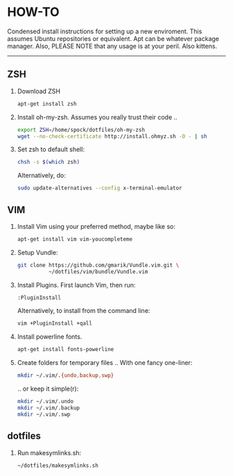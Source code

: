 HOW-TO
======

Condensed install instructions for setting up a new enviroment.
This assumes Ubuntu repositories or equivalent. Apt can be whatever package
manager. Also, PLEASE NOTE that any usage is at your peril. Also kittens.

--------------------------------------------------------------------------------


ZSH
---

1. Download ZSH

    ```bash
    apt-get install zsh
    ```
    
2. Install oh-my-zsh. Assumes you really trust their code ..

    ```bash
    export ZSH=/home/spock/dotfiles/oh-my-zsh
    wget --no-check-certificate http://install.ohmyz.sh -O - | sh
    ```

3. Set zsh to default shell:

    ```bash
    chsh -s $(which zsh)
    ```

   Alternatively, do:

    ```bash
    sudo update-alternatives --config x-terminal-emulator
    ```


VIM
---

1. Install Vim using your preferred method, maybe like so:

    ```bash
    apt-get install vim vim-youcompleteme
    ```

2. Setup Vundle:

    ```bash
    git clone https://github.com/gmarik/Vundle.vim.git \
              ~/dotfiles/vim/bundle/Vundle.vim
    ```

3. Install Plugins. First launch Vim, then run:

    ```bash
    :PluginInstall
    ```

   Alternatively, to install from the command line:

    ```bash
    vim +PluginInstall +qall
    ```

4. Install powerline fonts.

    ```bash
    apt-get install fonts-powerline 
    ```

5. Create folders for temporary files
   .. With one fancy one-liner:

    ```bash
    mkdir ~/.vim/.{undo,backup,swp}
    ```

   .. or keep it simple(r):

    ```bash
    mkdir ~/.vim/.undo
    mkdir ~/.vim/.backup
    mkdir ~/.vim/.swp
    ```


dotfiles
--------

1. Run makesymlinks.sh:

    ```bash
    ~/dotfiles/makesymlinks.sh
    ```
